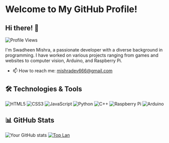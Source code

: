 # Welcome to My GitHub Profile!

## Hi there! 👋

![Profile Views](https://komarev.com/ghpvc/?username=your-github-username&color=blue)

I'm Swadheen Mishra, a passionate developer with a diverse background in programming. I have worked on various projects ranging from games and websites to computer vision, Arduino, and Raspberry Pi.

- 📫 How to reach me: mishradev666@gmail.com

## 🛠️ Technologies & Tools

![HTML5](https://img.shields.io/badge/HTML5-%23E34F26.svg?style=for-the-badge&logo=html5&logoColor=white)
![CSS3](https://img.shields.io/badge/CSS3-%231572B6.svg?style=for-the-badge&logo=css3&logoColor=white)
![JavaScript](https://img.shields.io/badge/JavaScript-%23F7DF1E.svg?style=for-the-badge&logo=javascript&logoColor=black)
![Python](https://img.shields.io/badge/Python-%233776AB.svg?style=for-the-badge&logo=python&logoColor=white)
![C++](https://img.shields.io/badge/C++-%2300599C.svg?style=for-the-badge&logo=c%2B%2B&logoColor=white)
![Raspberry Pi](https://img.shields.io/badge/Raspberry_Pi-A22846.svg?style=for-the-badge&logo=raspberry%20pi&logoColor=white)
![Arduino](https://img.shields.io/badge/Arduino-%2300979D.svg?style=for-the-badge&logo=arduino&logoColor=white)


## 📊 GitHub Stats

![Your GitHub stats](https://github-readme-stats.vercel.app/api?username=your-github-username&show_icons=true&theme=radical)
[![Top Lan](https://github-readme-stats.vercel.app/api/top-langs/?username=your-github-username&layout=compact)](https://github.com/anuraghazra/github-readme-stats)
